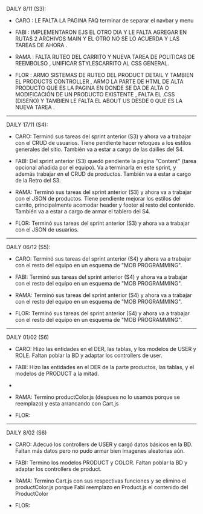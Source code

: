 

DAILY 8/11 (S3):

- CARO : LE FALTA LA PAGINA FAQ terminar de separar el navbar y menu


- FABI : IMPLEMENTARON EJS EL OTRO DIA Y LE FALTA AGREGAR EN RUTAS 2 ARCHIVOS MAIN Y EL OTRO NO SE LO ACUERDA Y LAS TAREAS DE AHORA .


- RAMA : FALTA RUTEO DEL CARRITO Y NUEVA TAREA DE POLITICAS DE REEMBOLSO , UNIFICAR STYLESCARRITO AL CSS GENERAL.


- FLOR : ARMO SISTEMAS DE RUTEO DEL PRODUCT DETAIL Y TAMBIEN EL PRODUCTS CONTROLLER , ARMO LA PARTE DE HTML DE ALTA PRODUCTO QUE ES LA PAGINA EN DONDE SE DA DE ALTA O MODIFICACIÓN DE UN PRODUCTO EXISTENTE , FALTA EL .CSS (DISEÑO) Y TAMBIEN LE FALTA EL ABOUT US DESDE 0 QUE ES LA NUEVA TAREA .

-----------------------------------------------------

DAILY 17/11 (S4):

- CARO: Terminó sus tareas del sprint anterior (S3) y ahora va a trabajar con el CRUD de usuarios. Tiene pendiente hacer retoques a los estilos generales del sitio. También va a estar a cargo de las dailies del S4.

- FABI: Del sprint anterior (S3) quedó pendiente la página "Content" (tarea opcional añadida por el equipo). Va a terminarla en este sprint, y además trabajar en el CRUD de productos. También va a estar a cargo de la Retro del S3. 

- RAMA: Terminó sus tareas del sprint anterior (S3) y ahora va a trabajar con el JSON de productos. Tiene pendiente mejorar los estilos del carrito, principalmente acomodar header y footer al resto del contenido. También va a estar a cargo de armar el tablero del S4.

- FLOR: Terminó sus tareas del sprint anterior (S3) y ahora va a trabajar con el JSON de usuarios. 

-----------------------------------------------------

DAILY 06/12 (S5):

- CARO: Terminó sus tareas del sprint anterior (S4) y ahora va a trabajar con el resto del equipo en un esquema de "MOB PROGRAMMING".

- FABI: Terminó sus tareas del sprint anterior (S4) y ahora va a trabajar con el resto del equipo en un esquema de "MOB PROGRAMMING". 

- RAMA: Terminó sus tareas del sprint anterior (S4) y ahora va a trabajar con el resto del equipo en un esquema de "MOB PROGRAMMING". 

- FLOR: Terminó sus tareas del sprint anterior (S4) y ahora va a trabajar con el resto del equipo en un esquema de "MOB PROGRAMMING". 

-----------------------------------------------------

DAILY 01/02 (S6)

- CARO: Hizo las entidades en el DER, las tablas, y los modelos de USER y ROLE. Faltan poblar la BD y adaptar los controllers de user.

- FABI: Hizo las entidades en el DER de la parte productos, las tablas, y el modelos de PRODUCT a la mitad.
- 
- RAMA: Termino productColor.js (despues no lo usamos porque se reemplazo) y esta arrancando con Cart.js  

- FLOR:



-----------------------------------------------------

DAILY 8/02 (S6)

- CARO: Adecuó los controllers de USER y cargó datos básicos en la BD. Faltan más datos pero no pudo armar bien imagenes aleatorias aún.

- FABI: Termino los modelos PRODUCT y COLOR. Faltan poblar la BD y adaptar los controllers de product.

- RAMA: Termino Cart.js con sus respectivas funciones y se elimino el productColor.js porque Fabi reemplazo en Product.js el contenido del ProductColor

- FLOR:

